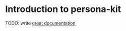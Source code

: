 # Introduction to persona-kit

TODO: write [great documentation](http://jacobian.org/writing/great-documentation/what-to-write/)
